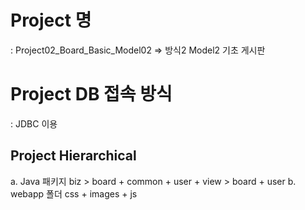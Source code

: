 # Project 명
  : Project02_Board_Basic_Model02
    => 방식2 Model2 기초 게시판

# Project DB 접속 방식
 : JDBC 이용
    
## Project Hierarchical
a. Java 패키지
   biz > board + common + user
    +
   view > board + user
b. webapp 폴더
   css + images + js